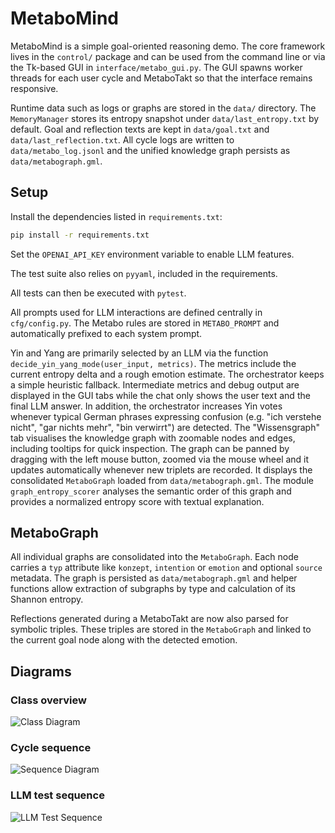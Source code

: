 # MetaboMind

MetaboMind is a simple goal-oriented reasoning demo.  The core framework lives
in the ``control/`` package and can be used from the command line or via the
Tk-based GUI in ``interface/metabo_gui.py``.  The GUI spawns worker threads for
each user cycle and MetaboTakt so that the interface remains responsive.

Runtime data such as logs or graphs are stored in the `data/` directory.
The `MemoryManager` stores its entropy snapshot under
`data/last_entropy.txt` by default. Goal and reflection texts are kept in
`data/goal.txt` and `data/last_reflection.txt`.
All cycle logs are written to `data/metabo_log.jsonl` and the unified
knowledge graph persists as `data/metabograph.gml`.

## Setup

Install the dependencies listed in `requirements.txt`:

```bash
pip install -r requirements.txt
```

Set the `OPENAI_API_KEY` environment variable to enable LLM features.

The test suite also relies on `pyyaml`, included in the requirements.

All tests can then be executed with `pytest`.

All prompts used for LLM interactions are defined centrally in `cfg/config.py`.
The Metabo rules are stored in `METABO_PROMPT` and automatically prefixed to
each system prompt.

Yin and Yang are primarily selected by an LLM via the function
`decide_yin_yang_mode(user_input, metrics)`.  The metrics include the current
entropy delta and a rough emotion estimate.  The orchestrator keeps a simple
heuristic fallback.  Intermediate metrics and debug output are displayed in the
GUI tabs while the chat only shows the user text and the final LLM answer.  In
addition, the orchestrator increases Yin votes whenever typical German phrases
expressing confusion (e.g. "ich verstehe nicht", "gar nichts mehr", "bin
verwirrt") are detected.
The "Wissensgraph" tab visualises the knowledge graph with zoomable nodes and
edges, including tooltips for quick inspection. The graph can be panned by
dragging with the left mouse button, zoomed via the mouse wheel and it updates
automatically whenever new triplets are recorded.
It displays the consolidated `MetaboGraph` loaded from `data/metabograph.gml`.
The module `graph_entropy_scorer` analyses the semantic order of this graph and
provides a normalized entropy score with textual explanation.

## MetaboGraph

All individual graphs are consolidated into the `MetaboGraph`. Each node carries
a `typ` attribute like `konzept`, `intention` or `emotion` and optional
`source` metadata. The graph is persisted as `data/metabograph.gml` and helper
functions allow extraction of subgraphs by type and calculation of its Shannon
entropy.

Reflections generated during a MetaboTakt are now also parsed for symbolic
triples. These triples are stored in the ``MetaboGraph`` and linked to the
current goal node along with the detected emotion.

## Diagrams

### Class overview

![Class Diagram](https://www.plantuml.com/plantuml/png/ZLPBRzGm4BxdL_ZMLDs5EmTKYLPLfLOWe4WLGfQRp6Oj4ZlOasrJn7zdxDXn7blA9UlCJERrpJVUSul2ODVKsSdR4tRNbWAXP6A7O9WeIwagPk1N9mqqeD2-mIVCYbfOosw5LF48A1xqXxwe8KYkjAXlXH8LkVcTCRQjIC1RWNlsZdsY7oSpiAkXGAdLGdDM0NBtHNxgtcnySmylgRKeUVeyc8a3J8K8JtYQ_HbpRBJffpcTLKQqBkgrGggDFhbo0gTfV44y6WprHUsMFFcaQrtzJpLRScvqso-BjAWDS3IohG5j7W--5cez3qb8PMMrHuuXdxopO4ZQThXXyQCDSxtPi9J4XeKqJrEiINFIyPM61Yyv5S4VO4Tko3ET_OXuiqBKHLVJtF1GQ9vSKkjnBXuocSaFekx0AnlHHgchDyOkeKQHe9pZDM2vapM4_beq7jtrn8s8ttOroWivukrjet8YzpKCNKyTcRmxc8u3Q9LexLvZilCnq0Y2qnVL6ZX8tLa-8AVWaO_p7UVVvp-uE4ZRYLe-n_YwGve0Rv0wytb4y59LKaKsVXK_SIQub-fUgEgZAVP0xHA4oT36HfVWHfRh0nWZInZxkUKU1Kk26sdn-uvwWp-yOYyTg7tKa7sG0wsM1n186gdGonIHaWUPspKe6uWSTy5pz_05br1G_204Qcv1K-uulM6sU-2bLeCTBxH2saMMTwe0uuxOBybFJYwylr1dSDvBnNjgn11bS1vYJJU7P__TTTnjhl_V93oEpenu743YHFvdhPlqHhgA-nsxa3NKuJm5yKulXz7_KX15WkyrkJpytXSyjJLLkzGiyZxAaTS8uGVMpraAz_Amlx01vXnmtF6dBNUq2iS6J0LSkVQx1o7SjmImxam1or9kT3NkxYErq3hcXRk3ShyS-G3dT2EcRNbqcuqhS-F65HnHUvT3vguwjjs-drrqaxFNJQwybMvs-QoqAzOk3OxGTHqYZNWsl-kSTd75hGscLrnQ5qUINoXdLSSslPmliMZPI4AGRZJBS6z0b0kxIRH_cKqeUQIsDRUoAOUNvQ_1IyENdOCgtR-blm00)

### Cycle sequence

![Sequence Diagram](https://www.plantuml.com/plantuml/png/XLHDI-mm5DttLmHcySR5CFik7eBAu4847mgkmZMvamRQ9DpSFgs_tgHgPzeKtPvxplqyoMLa8Ewxjlgp5ttGmAW571b9OEVPUhVhl4Pnj6yLAFOa7YDI5PB8AXl0iRX3XXT_UBnTGQy6rU8CFtXexy21AR9qdeQro0CUMrIvbHjdh9kdUxRk6Pov9zLWP8BKuJnjQluQbTMBf0U2q3nPV5t3RnoJ3yC_vIc5yy1Yz_TSKWjDOFRltdTJU5f3BQmBFGl6Dwucz4GPTr8BwftiHa2gZ6mp_q9iDjmGWjvigZFwMF-qkLeOP6aIiBrOqcQBh4Lq46BZkIIMezP2GQlwDfb0ucSWoKgUs2s7YHbV5bWUBdVja79scaA_3W1QV-_9kcXDmvAzDBcfKNj6FZj33dzgcMneaUDKQ8mLr0Z_yVTb9fByUXSbUSMBoIYZ-MH-HDiq1baLooedaqw2mJevf6nBvObQNY5JgvKkVcZkfJSoa7M5F-QE9enzkt3pyZsyLfVeTFvAFW00)

### LLM test sequence

![LLM Test Sequence](https://www.plantuml.com/plantuml/png/PP2z2iCW481tdy8n6V826KgWGwSkfPt5cgC8vXGz2Ntx-bEeiPj-Vdntk0IIdk9cc5HaFRz38F3C9QYLTXAfe5j4xF0LI3xj-QqC7FZ5IlDmgyoPMkFJgOdCt4SKbEvX6DcFPwjfLcqhGAXC1eqkqiWQYKzz6a8qr5MRZMOUoq6y4alZcwU_5iBEitQeVPqworbFR05Sy_zz0000)

